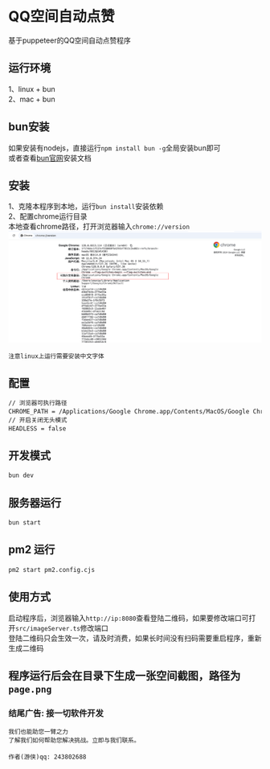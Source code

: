 # QQ空间自动点赞

基于puppeteer的QQ空间自动点赞程序

## 运行环境
1、linux + bun  
2、mac + bun

## bun安装
如果安装有nodejs，直接运行`npm install bun -g`全局安装bun即可  
或者查看[bun官网](https://bun.sh/)安装文档

## 安装
1、克隆本程序到本地，运行`bun install`安装依赖  
2、配置chrome运行目录  
本地查看chrome路径，打开浏览器输入`chrome://version`  
![帮助文件](/1.png "Magic Gardens")

`
注意linux上运行需要安装中文字体
`

## 配置
```sh
// 浏览器可执行路径
CHROME_PATH = /Applications/Google Chrome.app/Contents/MacOS/Google Chrome
// 开启关闭无头模式
HEADLESS = false
```

## 开发模式
```sh
bun dev
```

## 服务器运行
```sh
bun start
```

## pm2 运行
```sh
pm2 start pm2.config.cjs
```

## 使用方式
启动程序后，浏览器输入`http://ip:8080`查看登陆二维码，如果要修改端口可打开`src/imageServer.ts`修改端口  
登陆二维码只会生效一次，请及时消费，如果长时间没有扫码需要重启程序，重新生成二维码

程序运行后会在目录下生成一张空间截图，路径为`page.png`
---
### 结尾广告: 接一切软件开发
```
我们也能助您一臂之力
了解我们如何帮助您解决挑战。立即与我们联系。

作者(游侠)qq: 243802688
```